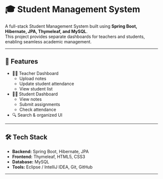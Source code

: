 # 🎓 Student Management System

A full-stack Student Management System built using **Spring Boot, Hibernate, JPA, Thymeleaf, and MySQL**.  
This project provides separate dashboards for teachers and students, enabling seamless academic management.

---

## 🚀 Features
- 👩‍🏫 Teacher Dashboard
  - Upload notes
  - Update student attendance
  - View student list
- 👩‍🎓 Student Dashboard
  - View notes
  - Submit assignments
  - Check attendance
- 🔍 Search & organized UI

---

## 🛠 Tech Stack
- **Backend:** Spring Boot, Hibernate, JPA
- **Frontend:** Thymeleaf, HTML5, CSS3
- **Database:** MySQL
- **Tools:** Eclipse / IntelliJ IDEA, Git, GitHub

---
